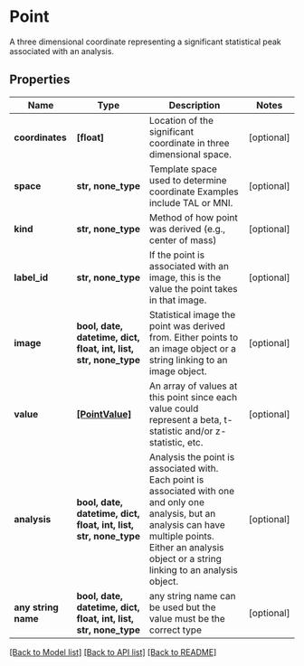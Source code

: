 # Point

A three dimensional coordinate representing a significant statistical peak associated with an analysis.

## Properties
Name | Type | Description | Notes
------------ | ------------- | ------------- | -------------
**coordinates** | **[float]** | Location of the significant coordinate in three dimensional space. | [optional] 
**space** | **str, none_type** | Template space used to determine coordinate Examples include TAL or MNI. | [optional] 
**kind** | **str, none_type** | Method of how point was derived (e.g., center of mass) | [optional] 
**label_id** | **str, none_type** | If the point is associated with an image, this is the value the point takes in that image. | [optional] 
**image** | **bool, date, datetime, dict, float, int, list, str, none_type** | Statistical image the point was derived from. Either points to an image object or a string linking to an image object. | [optional] 
**value** | [**[PointValue]**](PointValue.md) | An array of values at this point since each value could represent a beta, t-statistic and/or z-statistic, etc. | [optional] 
**analysis** | **bool, date, datetime, dict, float, int, list, str, none_type** | Analysis the point is associated with. Each point is associated with one and only one analysis, but an analysis can have multiple points. Either an analysis object or a string linking to an analysis object. | [optional] 
**any string name** | **bool, date, datetime, dict, float, int, list, str, none_type** | any string name can be used but the value must be the correct type | [optional]

[[Back to Model list]](../README.md#documentation-for-models) [[Back to API list]](../README.md#documentation-for-api-endpoints) [[Back to README]](../README.md)



